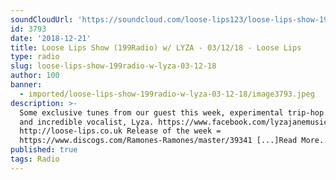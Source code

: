 ```yaml
---
soundCloudUrl: 'https://soundcloud.com/loose-lips123/loose-lips-show-199radio-w-lyza-031218'
id: 3793
date: '2018-12-21'
title: Loose Lips Show (199Radio) w/ LYZA - 03/12/18 - Loose Lips
type: radio
slug: loose-lips-show-199radio-w-lyza-03-12-18
author: 100
banner:
  - imported/loose-lips-show-199radio-w-lyza-03-12-18/image3793.jpeg
description: >-
  Some exclusive tunes from our guest this week, experimental trip-hop obsessor,
  and incredible vocalist, Lyza. https://www.facebook.com/lyzajanemusic
  http://loose-lips.co.uk Release of the week =
  https://www.discogs.com/Ramones-Ramones/master/39341 [...]Read More...
published: true
tags: Radio
---
```

